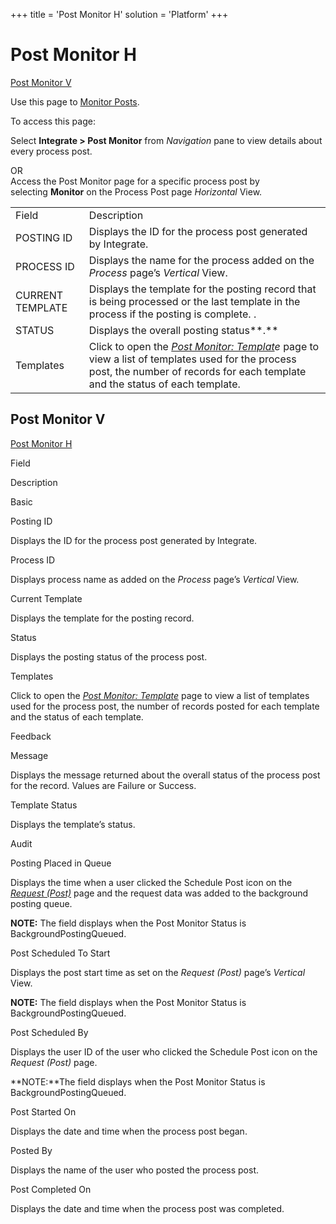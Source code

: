 +++
title = 'Post Monitor H'
solution = 'Platform'
+++

# Post Monitor H

[Post Monitor V](#Post_Monitor_V)

<div class="use">

Use this page to [Monitor Posts](../Use_Cases/Monitor_Posts).

</div>

To access this page:

Select **Integrate \> Post Monitor** from *Navigation* pane to view
details about every process post.

OR  
Access the Post Monitor page for a specific process post by
selecting **Monitor** on the Process Post
page *Horizontal* View.

|                  |                                                                                                                                                                                                              |
| ---------------- | ------------------------------------------------------------------------------------------------------------------------------------------------------------------------------------------------------------ |
| Field            | Description                                                                                                                                                                                                  |
| POSTING ID       | Displays the ID for the process post generated by Integrate.                                                                                                                                                 |
| PROCESS ID       | Displays the name for the process added on the *Process* page’s *Vertical* View.                                                                                                                             |
| CURRENT TEMPLATE | Displays the template for the posting record that is being processed or the last template in the process if the posting is complete. .                                                                       |
| STATUS           | Displays the overall posting status**.**                                                                                                                                                                     |
| Templates        | Click to open the *[Post Monitor: Templat](Post_Monitor_Template)e* page to view a list of templates used for the process post, the number of records for each template and the status of each template. |

## <span id="Post_Monitor_V"></span>Post Monitor V

[Post Monitor H](Post_Monitor_H)

Field

Description

Basic

Posting ID

Displays the ID for the process post generated by Integrate.

Process ID

Displays process name as added on the *Process* page’s *Vertical* View.

Current Template

Displays the template for the posting record.

Status

Displays the posting status of the process post.

Templates

Click to open the *[*Post Monitor:
Template*](Post_Monitor_Template)* page to view a list of templates
used for the process post, the number of records posted for each
template and the status of each template.

Feedback

Message

Displays the message returned about the overall status of the process
post for the record. Values are Failure or Success.

Template Status

Displays the template’s status.

Audit

Posting Placed in Queue

Displays the time when a user clicked the Schedule Post icon on the
*[Request
(Post)](../../../Data_Quality/dspCompose/Page_Desc/Request_Post)*
page and the request data was added to the background posting queue.

**NOTE:** The field displays when the Post Monitor Status is
BackgroundPostingQueued.

Post Scheduled To Start

Displays the post start time as set on the *Request (Post)* page’s
*Vertical* View.

**NOTE:** The field displays when the Post Monitor Status is
BackgroundPostingQueued.

Post Scheduled By

Displays the user ID of the user who clicked the Schedule Post icon on
the *Request (Post)* page.

**NOTE:**The field displays when the Post Monitor Status is
BackgroundPostingQueued.

Post Started On

Displays the date and time when the process post began.

Posted By

Displays the name of the user who posted the process post.

Post Completed On

Displays the date and time when the process post was completed.
